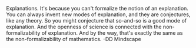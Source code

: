 Explanations. It's because you can't formalize the notion of an explanation. You can always invent new modes of explanation, and they are conjectures, like any theory. So you might conjecture that so-and-so is a good mode of explanation. And the openness of science is connected with the non-formalizability of explanation. And by the way, that's exactly the same as the non-formalizability of mathematics.  -DD Mindscape


